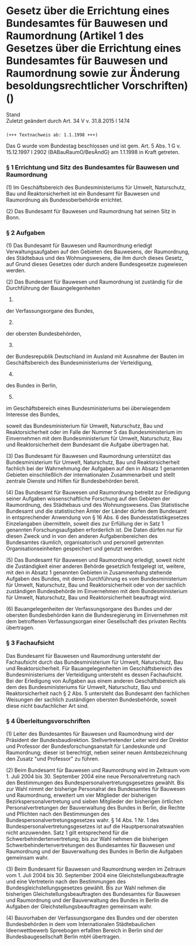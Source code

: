 Gesetz über die Errichtung eines Bundesamtes für Bauwesen und Raumordnung (Artikel 1 des Gesetzes über die Errichtung eines Bundesamtes für Bauwesen und Raumordnung sowie zur Änderung besoldungsrechtlicher Vorschriften) ()
==============================================================================================================================================================================================================================

Stand  
Zuletzt geändert durch Art. 34 V v. 31.8.2015 I 1474

### 

```
(+++ Textnachweis ab: 1.1.1998 +++)
```

Das G wurde vom Bundestag beschlossen und ist gem. Art. 5 Abs. 1 G v. 15.12.1997 I 2902 (BABauRaumO/BesÄndG) am 1.1.1998 in Kraft getreten.

### § 1 Errichtung und Sitz des Bundesamtes für Bauwesen und Raumordnung

(1) Im Geschäftsbereich des Bundesministeriums für Umwelt, Naturschutz, Bau und Reaktorsicherheit ist ein Bundesamt für Bauwesen und Raumordnung als Bundesoberbehörde errichtet.

(2) Das Bundesamt für Bauwesen und Raumordnung hat seinen Sitz in Bonn.

### § 2 Aufgaben

(1) Das Bundesamt für Bauwesen und Raumordnung erledigt Verwaltungsaufgaben auf den Gebieten des Bauwesens, der Raumordnung, des Städtebaus und des Wohnungswesens, die ihm durch dieses Gesetz, auf Grund dieses Gesetzes oder durch andere Bundesgesetze zugewiesen werden.

(2) Das Bundesamt für Bauwesen und Raumordnung ist zuständig für die Durchführung der Bauangelegenheiten

1.  
der Verfassungsorgane des Bundes,

2.  
der obersten Bundesbehörden,

3.  
der Bundesrepublik Deutschland im Ausland mit Ausnahme der Bauten im Geschäftsbereich des Bundesministeriums der Verteidigung,

4.  
des Bundes in Berlin,

5.  
im Geschäftsbereich eines Bundesministeriums bei überwiegendem Interesse des Bundes,

soweit das Bundesministerium für Umwelt, Naturschutz, Bau und Reaktorsicherheit oder im Falle der Nummer 5 das Bundesministerium im Einvernehmen mit dem Bundesministerium für Umwelt, Naturschutz, Bau und Reaktorsicherheit dem Bundesamt die Aufgabe übertragen hat.

(3) Das Bundesamt für Bauwesen und Raumordnung unterstützt das Bundesministerium für Umwelt, Naturschutz, Bau und Reaktorsicherheit fachlich bei der Wahrnehmung der Aufgaben auf den in Absatz 1 genannten Gebieten einschließlich der internationalen Zusammenarbeit und stellt zentrale Dienste und Hilfen für Bundesbehörden bereit.

(4) Das Bundesamt für Bauwesen und Raumordnung betreibt zur Erledigung seiner Aufgaben wissenschaftliche Forschung auf den Gebieten der Raumordnung, des Städtebaus und des Wohnungswesens. Das Statistische Bundesamt und die statistischen Ämter der Länder dürfen dem Bundesamt in entsprechender Anwendung von § 16 Abs. 6 des Bundesstatistikgesetzes Einzelangaben übermitteln, soweit dies zur Erfüllung der in Satz 1 genannten Forschungsaufgaben erforderlich ist. Die Daten dürfen nur für diesen Zweck und in von den anderen Aufgabenbereichen des Bundesamtes räumlich, organisatorisch und personell getrennten Organisationseinheiten gespeichert und genutzt werden.

(5) Das Bundesamt für Bauwesen und Raumordnung erledigt, soweit nicht die Zuständigkeit einer anderen Behörde gesetzlich festgelegt ist, weitere, mit den in Absatz 1 genannten Gebieten in Zusammenhang stehende Aufgaben des Bundes, mit deren Durchführung es vom Bundesministerium für Umwelt, Naturschutz, Bau und Reaktorsicherheit oder von der sachlich zuständigen Bundesbehörde im Einvernehmen mit dem Bundesministerium für Umwelt, Naturschutz, Bau und Reaktorsicherheit beauftragt wird.

(6) Bauangelegenheiten der Verfassungsorgane des Bundes und der obersten Bundesbehörden kann die Bundesregierung im Einvernehmen mit dem betroffenen Verfassungsorgan einer Gesellschaft des privaten Rechts übertragen.

### § 3 Fachaufsicht

Das Bundesamt für Bauwesen und Raumordnung untersteht der Fachaufsicht durch das Bundesministerium für Umwelt, Naturschutz, Bau und Reaktorsicherheit. Für Bauangelegenheiten im Geschäftsbereich des Bundesministeriums der Verteidigung untersteht es dessen Fachaufsicht. Bei der Erledigung von Aufgaben aus einem anderen Geschäftsbereich als dem des Bundesministeriums für Umwelt, Naturschutz, Bau und Reaktorsicherheit nach § 2 Abs. 5 untersteht das Bundesamt den fachlichen Weisungen der sachlich zuständigen obersten Bundesbehörde, soweit diese nicht baufachlicher Art sind.

### § 4 Überleitungsvorschriften

(1) Leiter des Bundesamtes für Bauwesen und Raumordnung wird der Präsident der Bundesbaudirektion. Stellvertretender Leiter wird der Direktor und Professor der Bundesforschungsanstalt für Landeskunde und Raumordnung; dieser ist berechtigt, neben seiner neuen Amtsbezeichnung den Zusatz "und Professor" zu führen.

(2) Beim Bundesamt für Bauwesen und Raumordnung wird im Zeitraum vom 1. Juli 2004 bis 30. September 2004 eine neue Personalvertretung nach den Bestimmungen des Bundespersonalvertretungsgesetzes gewählt. Bis zur Wahl nimmt der bisherige Personalrat des Bundesamtes für Bauwesen und Raumordnung, erweitert um vier Mitglieder der bisherigen Bezirkspersonalvertretung und sieben Mitglieder der bisherigen örtlichen Personalvertretungen der Bauverwaltung des Bundes in Berlin, die Rechte und Pflichten nach den Bestimmungen des Bundespersonalvertretungsgesetzes wahr. § 14 Abs. 1 Nr. 1 des Bundespersonalvertretungsgesetzes ist auf die Hauptpersonalratswahlen nicht anzuwenden. Satz 1 gilt entsprechend für die Schwerbehindertenvertretung; bis zur Wahl nehmen die bisherigen Schwerbehindertenvertretungen des Bundesamtes für Bauwesen und Raumordnung und der Bauverwaltung des Bundes in Berlin die Aufgaben gemeinsam wahr.

(3) Beim Bundesamt für Bauwesen und Raumordnung werden im Zeitraum vom 1. Juli 2004 bis 30. September 2004 eine Gleichstellungsbeauftragte und eine Vertreterin nach den Bestimmungen des Bundesgleichstellungsgesetzes gewählt. Bis zur Wahl nehmen die bisherigen Gleichstellungsbeauftragten des Bundesamtes für Bauwesen und Raumordnung und der Bauverwaltung des Bundes in Berlin die Aufgaben der Gleichstellungsbeauftragten gemeinsam wahr.

(4) Bauvorhaben der Verfassungsorgane des Bundes und der obersten Bundesbehörden in dem vom Internationalen Städtebaulichen Ideenwettbewerb Spreebogen erfaßten Bereich in Berlin sind der Bundesbaugesellschaft Berlin mbH übertragen.
